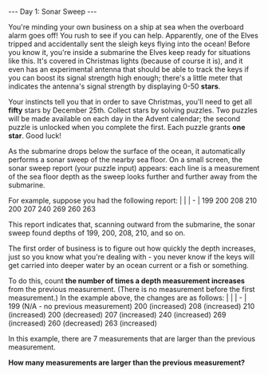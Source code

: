 --- Day 1: Sonar Sweep ---

You're minding your own business on a ship at sea when the overboard alarm goes off! You rush to see if you can help. 
Apparently, one of the Elves tripped and accidentally sent the sleigh keys flying into the ocean! Before you know it, 
you're inside a submarine the Elves keep ready for situations like this. It's covered in Christmas lights (because of
course it is), and it even has an experimental antenna that should be able to track the keys if you can boost its 
signal strength high enough; there's a little meter that indicates the antenna's signal strength by displaying 0-50 **stars**.

Your instincts tell you that in order to save Christmas, you'll need to get all **fifty** stars by December 25th. 
Collect stars by solving puzzles. Two puzzles will be made available on each day in the Advent calendar; the second
puzzle is unlocked when you complete the first. Each puzzle grants **one star**. Good luck!

As the submarine drops below the surface of the ocean, it automatically performs a sonar sweep of the nearby sea floor.
On a small screen, the sonar sweep report (your puzzle input) appears: each line is a measurement of the sea floor depth 
as the sweep looks further and further away from the submarine.

For example, suppose you had the following report:
| |
| - |
199
200
208
210
200
207
240
269
260
263

This report indicates that, scanning outward from the submarine, the sonar sweep found depths of 199, 200, 208, 210, and so on.

The first order of business is to figure out how quickly the depth increases, just so you know what you're dealing with - you never 
know if the keys will get carried into deeper water by an ocean current or a fish or something.

To do this, count **the number of times a depth measurement increases** from the previous measurement.
(There is no measurement before the first measurement.) In the example above, the changes are as follows:
| |
| - |
199 (N/A - no previous measurement)
200 (increased)
208 (increased)
210 (increased)
200 (decreased)
207 (increased)
240 (increased)
269 (increased)
260 (decreased)
263 (increased)

In this example, there are 7 measurements that are larger than the previous measurement.

**How many measurements are larger than the previous measurement?**
